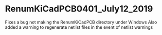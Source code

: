 # RenumKiCadPCB0401_July12_2019
Fixes a bug not making the RenumKiCadPCB directory under Windows
Also added a warning to regenerate netlist files in the event of netlist warnings
